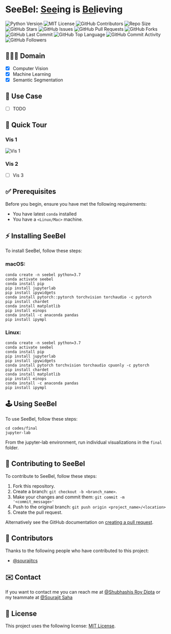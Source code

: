 
<!-- # Requirements
```
conda create -n vis python=3.7
conda activate vis
pip install notebook
# MPS acceleration is available on MacOS 12.3+
conda install pytorch::pytorch torchvision torchaudio -c pytorch
conda install matplotlib
pip install einops
conda install -c anaconda pandas
conda install -c conda-forge ipywidgets

jupyter nbextension enable --py --sys-prefix widgetsnbextension
jupyter nbextension enable --py widgetsnbextension
pip install --upgrade jupyter_client

conda install -c conda-forge notebook
conda install -c conda-forge nb_conda_kernels

conda install -c anaconda jupyter
```

```
conda create -n vis python=3.7
conda activate vis
conda install pip
pip install jupyterlab
pip install ipywidgets
conda install pytorch::pytorch torchvision torchaudio -c pytorch
pip install chardet 
conda install matplotlib
pip install einops
conda install -c anaconda pandas
pip install ipympl

``` -->

# SeeBel: <ins>See</ins>ing is <ins>Bel</ins>ieving
![Python Version](https://badgen.net/pypi/python/black)
![MIT License](https://img.shields.io/github/license/dipta007/seebel?style=plastic)
![GitHub Contributors](https://img.shields.io/github/contributors/dipta007/seebel?style=plastic)
![Repo Size](https://img.shields.io/github/repo-size/dipta007/seebel)
![GitHub Stars](https://img.shields.io/github/stars/dipta007/seebel?style=plastic)
![GitHub Issues](https://img.shields.io/github/issues/dipta007/seebel?style=plastic)
![GitHub Pull Requests](https://img.shields.io/github/issues-pr/dipta007/seebel?style=plastic)
![GitHub Forks](https://img.shields.io/github/forks/dipta007/seebel?style=plastic)
![GitHub Last Commit](https://img.shields.io/github/last-commit/dipta007/seebel?style=plastic)
![GitHub Top Language](https://img.shields.io/github/languages/top/dipta007/seebel?style=plastic)
![GitHub Commit Activity](https://img.shields.io/github/commit-activity/m/dipta007/seebel?style=plastic)
![GitHub Followers](https://img.shields.io/github/followers/dipta007?style=plastic)


## 👨🏻‍💻 Domain
- [x] Computer Vision
- [x] Machine Learning
- [x] Semantic Segmentation 

## 💪 Use Case
- [ ] TODO 

## 🚀 Quick Tour
### Vis 1
![Vis 1](./idioms/final/vis_1/vis1.gif)
### Vis 2
- [ ] Vis 3

## ✅ Prerequisites

Before you begin, ensure you have met the following requirements:
* You have latest `conda` installed
* You have a `<Linux/Mac>` machine.

## ⚡️ Installing SeeBel

To install SeeBel, follow these steps:

### macOS:
```
conda create -n seebel python=3.7
conda activate seebel
conda install pip
pip install jupyterlab
pip install ipywidgets
conda install pytorch::pytorch torchvision torchaudio -c pytorch
pip install chardet 
conda install matplotlib
pip install einops
conda install -c anaconda pandas
pip install ipympl
```

### Linux:
```
conda create -n seebel python=3.7
conda activate seebel
conda install pip
pip install jupyterlab
pip install ipywidgets
conda install pytorch torchvision torchaudio cpuonly -c pytorch
pip install chardet 
conda install matplotlib
pip install einops
conda install -c anaconda pandas
pip install ipympl
```
## 🕹️ Using SeeBel

To use SeeBel, follow these steps:

```
cd codes/final
jupyter-lab
```
From the jupyter-lab environment, run individual visualizations in the `final` folder.

## 🤗 Contributing to SeeBel
To contribute to SeeBel, follow these steps:

1. Fork this repository.
2. Create a branch: `git checkout -b <branch_name>`.
3. Make your changes and commit them: `git commit -m '<commit_message>'`
4. Push to the original branch: `git push origin <project_name>/<location>`
5. Create the pull request.

Alternatively see the GitHub documentation on [creating a pull request](https://help.github.com/en/github/collaborating-with-issues-and-pull-requests/creating-a-pull-request).

## 🙏 Contributors

Thanks to the following people who have contributed to this project:

* [@sourajitcs](https://github.com/sourajitcs)

## ✉️ Contact

If you want to contact me you can reach me at [@Shubhashis Roy Dipta](mailto:sroydip1@umbc.edu) or my teammate at [@Sourajit Saha](mailto:sroydip1@umbc.edu)


## 🪪 License

This project uses the following license: [MIT License](./LICENSE).